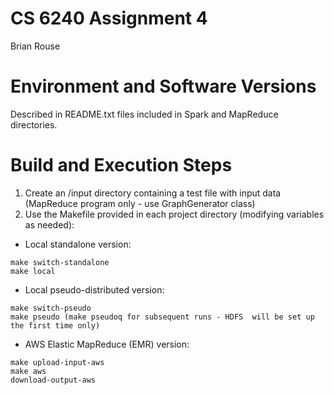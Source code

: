 # CS 6240 Assignment 4
Brian Rouse

# Environment and Software Versions

Described in README.txt files included in Spark and MapReduce directories.

# Build and Execution Steps

1. Create an /input directory containing a test file with input data (MapReduce program only - use GraphGenerator class)
2. Use the Makefile provided in each project directory (modifying variables as needed):

* Local standalone version:
```
make switch-standalone
make local
```

* Local pseudo-distributed version:
```
make switch-pseudo
make pseudo (make pseudoq for subsequent runs - HDFS  will be set up the first time only)
```

* AWS Elastic MapReduce (EMR) version:
```
make upload-input-aws
make aws
download-output-aws
```

